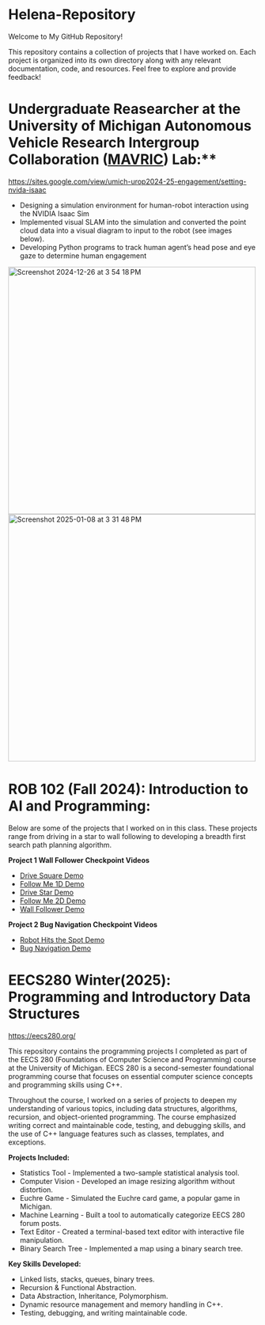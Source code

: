 # Helena-Repository
Welcome to My GitHub Repository!

This repository contains a collection of projects that I have worked on. Each project is organized into its own directory along with any relevant documentation, code, and resources. Feel free to explore and provide feedback!



# Undergraduate Reasearcher at the University of Michigan Autonomous Vehicle Research Intergroup Collaboration ([MAVRIC]([url](https://mavric.si.umich.edu/home))) Lab:**
https://sites.google.com/view/umich-urop2024-25-engagement/setting-nvida-isaac
- Designing a simulation environment for human-robot interaction using the NVIDIA Isaac Sim
- Implemented visual SLAM into the simulation and converted the point cloud data into a visual diagram to input to the robot (see images below).
- Developing Python programs to track human agent’s head pose and eye gaze to determine human engagement

<img width="500" alt="Screenshot 2024-12-26 at 3 54 18 PM" src="https://github.com/user-attachments/assets/821c2ae6-879d-480a-9272-81708f7a0761" />
<img width="500" alt="Screenshot 2025-01-08 at 3 31 48 PM" src="https://github.com/user-attachments/assets/530c3e29-6900-46fe-a104-c3c109a9009b" />


# ROB 102 (Fall 2024): Introduction to AI and Programming:
Below are some of the projects that I worked on in this class. These projects range from driving in a star to wall following to developing a breadth first search path planning algorithm.

**Project 1 Wall Follower Checkpoint Videos**
- [Drive Square Demo](https://drive.google.com/file/d/1tMW7yRODxny66sLa-o42Muot1w4mKYjA/view?usp=sharing)
- [Follow Me 1D Demo](https://drive.google.com/file/d/1LWufWUzry9QBVPiw17irv8JxUTdeV4BC/view?usp=sharing)
- [Drive Star Demo](https://drive.google.com/file/d/1qEvuWSZ3VkWlhqoXxU7Be2pLKbptl9lT/view?usp=sharing)
- [Follow Me 2D Demo](https://drive.google.com/file/d/1-6NgjZ3PY8BDyGQ-sMeC_WCJ1zHDHbSd/view?usp=drive_link)
- [Wall Follower Demo](https://drive.google.com/file/d/1SdfmCH3lXhFtj_JmQFho2R_S6ZB3bOaO/view?usp=sharing)

**Project 2 Bug Navigation Checkpoint Videos**
- [Robot Hits the Spot Demo](https://drive.google.com/file/d/1KOR-LOGgDojt7m0uWE1eUbCL8nmE_8x8/view?usp=sharing)
- [Bug Navigation Demo](https://drive.google.com/file/d/1i5BkDj3tiplTPPgzpDKMhSkoJJNv6JMl/view?usp=sharing)


# EECS280 Winter(2025): Programming and Introductory Data Structures
https://eecs280.org/

This repository contains the programming projects I completed as part of the EECS 280 (Foundations of Computer Science and Programming) course at the University of Michigan. EECS 280 is a second-semester foundational programming course that focuses on essential computer science concepts and programming skills using C++.

Throughout the course, I worked on a series of projects to deepen my understanding of various topics, including data structures, algorithms, recursion, and object-oriented programming. The course emphasized writing correct and maintainable code, testing, and debugging skills, and the use of C++ language features such as classes, templates, and exceptions.

**Projects Included:**
- Statistics Tool - Implemented a two-sample statistical analysis tool.
- Computer Vision - Developed an image resizing algorithm without distortion. 
- Euchre Game - Simulated the Euchre card game, a popular game in Michigan. 
- Machine Learning - Built a tool to automatically categorize EECS 280 forum posts.
- Text Editor - Created a terminal-based text editor with interactive file manipulation.
- Binary Search Tree - Implemented a map using a binary search tree.

**Key Skills Developed:**
- Linked lists, stacks, queues, binary trees.
- Recursion & Functional Abstraction.
- Data Abstraction, Inheritance, Polymorphism.
- Dynamic resource management and memory handling in C++.
- Testing, debugging, and writing maintainable code.
